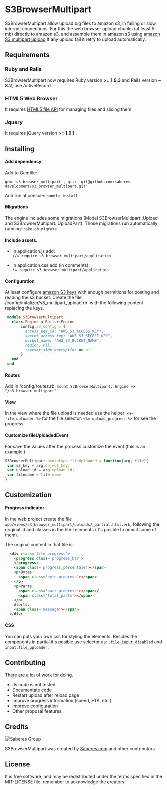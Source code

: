 S3BrowserMultipart
=========
S3BrowserMultipart allow upload big files to amazon s3, in failing or slow internet connections. 
For this the web browser upload chunks (at least 5 mb) directly to amazon s3, and assemble them in amazon s3 using  [amazon S3 multipart upload](http://docs.aws.amazon.com/AmazonS3/latest/dev/mpuoverview.html)
If any upload fail it retry to upload automatically.

Requirements
------------

### Ruby and Rails
S3BrowserMultipart now requires Ruby version **>= 1.9.3** and Rails version **~ 3.2**, use ActiveRecord.

### HTML5 Web Browser
It requires [HTML5 file API](http://en.wikipedia.org/wiki/HTML5_File_API) for managing files and slicing them.

### Jquery
It requires jQuery version **>= 1.9.1** . 

Installing
------------

#### Add dependency.
Add to Gemfile: 

`gem 's3_browser_multipart', git: 'git@github.com:saberes-development/s3_browser_multipart.git'`

And run at console: 
`bundle install ` 

#### Migrations
The engine includes some migrations (Model S3BrowserMultipart::Upload and S3BrowserMultipart::UploadPart). Those migrations run automatically running: 
`rake db:migrate`

#### Include assets.

* In application.js add:  
 `//= require s3_browser_multipart/application`

* In application.css add (in comments):  
  `*= require s3_browser_multipart/application` 

#### Configuration
 At least configure [amazon S3 keys](http://docs.aws.amazon.com/AWSSimpleQueueService/latest/SQSGettingStartedGuide/AWSCredentials.html) with enough permitions for posting and reading the s3 bucket.
 Create the file /config/initalizer/s3_multipart_upload.rb` with the following content replacing the keys.

 ```ruby
  module S3BrowserMultipart
    class Engine < Rails::Engine
        config.s3_config = {
          access_key_id: "AWS_S3_ACCESS_KEY", 
          secret_access_key: "AWS_S3_SECRET_KEY", 
          bucket_name: "AWS_S3_BUCKET_NAME", 
          region: nil, 
          :server_side_encryption => nil
        } 
    end
  end
 ```
#### Routes
Add in /config/routes.rb: 
`mount S3BrowserMultipart::Engine => "/s3_browser_multipart"`

#### View
 In the view where the file upload is needed use the helper:
 `<%= file_uploader %>` for the file selector.
 `<%= upload_progress %>` for see the progress.

#### Customize fileUploadedEvent
For save the values after the process customize the event (this is an example')

 ```js
S3BrowserMultipart.prototype.fileUploaded = function(arg, file){
  var s3_key = arg.object_key;
  var upload_id = arg.upload_id;
  var filename = file.name
}
 ```
Customization
-------------

#### Progress indicator

In the web project create the file `app/views/s3_browser_multipart/uploads/_partial.html.erb`, following the original id and classes in the html elements (it's posible to ommit some of them).

The original content in that file is: 
```html
  <div class='file_progress'>
    <progress class='progress_bar'>
    </progress>
    <span class='progress_percentaje'></span>
    <p>Bytes:
      <span class='byte_progress'></span>
    </p>
    <p>Parts: 
      <span class='part_progress'></span>/
      <span class='total_parts'></span>
    </p>
    Alerts:
    <span class='message'></span>
  </div>
```

#### CSS
You can puts your own css for styling the elements. Besides the components in partial it's posible use selector as: `.file_input_disabled` and `input.file_uploader`.

Contributing
------------

There are a lot of work for doing.
* Js code is not tested
* Documentate code
* Restart upload after reload page
* Improve progress information (speed, ETA, etc.)
* Improve configuration
* Other proposal features

Credits
-------

![Saberes Group](http://www.saberes.com/assets/logo-bf337d09d20cb03b027db6847d812534.png)

S3BrowserMultipart was created by [Saberes.com](http://www.saberes.com/) and other contributors

License
-------

It is free software, and may be redistributed under the terms specified in the MIT-LICENSE file, remember to acknowledge the creators.
